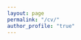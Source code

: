 ```yaml
---
layout: page
permalink: "/cv/"
author_profile: "true"
---
```


<object data="/assets/cv_2024.pdf" width="100%" height="1000" type="application/pdf"></object>

